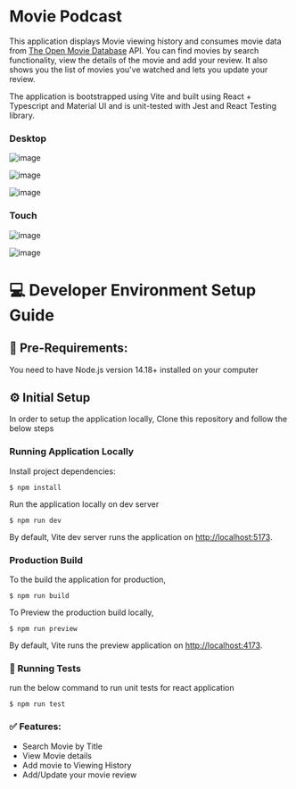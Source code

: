 # Movie Podcast
This application displays Movie viewing history and consumes movie data from [The Open Movie Database](https://www.omdbapi.com/) API. You can find movies by search functionality, view the details of the movie and add your review. It also shows you the list of movies you've watched and lets you update your review.

The application is bootstrapped using Vite and built using React + Typescript and Material UI and is unit-tested with Jest and React Testing library.

### Desktop
![image](https://github.com/meldsz/movie-podcast/assets/11755694/f2d45898-6f96-4c7c-8008-35bb38b86b32)

![image](https://github.com/meldsz/movie-podcast/assets/11755694/d3aefdbc-09b5-4caa-b4c5-b71c3027471a)


![image](https://github.com/meldsz/movie-podcast/assets/11755694/8c29e6f3-29b2-4cec-8f54-d846c0baaa01)

### Touch
![image](https://github.com/meldsz/movie-podcast/assets/11755694/d00f8a73-1af2-411e-891e-1f08adf3dbf5)

![image](https://github.com/meldsz/movie-podcast/assets/11755694/b4be7186-ca33-42b0-bd93-b8f2336ba04e)

# 💻  Developer Environment Setup Guide

## 📔 Pre-Requirements:

You need to have Node.js version 14.18+ installed on your computer

## ⚙️ Initial Setup


In order to setup the application locally, Clone this repository and follow the below steps

### Running Application Locally

Install project dependencies:

    $ npm install

Run the application locally on dev server
   
    
    $ npm run dev

By default, Vite dev server runs the application on [http://localhost:5173](http://localhost:5173). 

### Production Build

To the build the application for production,

    
    $ npm run build
    

To Preview the production build locally,
   
    
    $ npm run preview
    

By default, Vite runs the preview application on [http://localhost:4173](http://localhost:4173). 

### 🏃 Running Tests

run the below command to run unit tests for react application   
    
    
    $ npm run test
    



### ✅ Features:
- Search Movie by Title
- View Movie details 
- Add movie to Viewing History
- Add/Update your movie review
